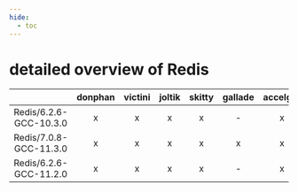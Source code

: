 ```yaml
---
hide:
  - toc
---
```


detailed overview of Redis
==========================

| |donphan|victini|joltik|skitty|gallade|accelgor|swalot|doduo|
| :---: | :---: | :---: | :---: | :---: | :---: | :---: | :---: | :---: |
|Redis/6.2.6-GCC-10.3.0|x|x|x|x|-|x|x|x|
|Redis/7.0.8-GCC-11.3.0|x|x|x|x|x|x|x|x|
|Redis/6.2.6-GCC-11.2.0|x|x|x|x|-|x|x|x|
